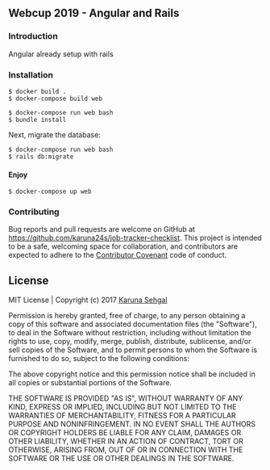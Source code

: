 ## Webcup 2019 - Angular and Rails

### Introduction

Angular already setup with rails 

### Installation

```
$ docker build .
$ docker-compose build web
```

```
$ docker-compose run web bash
$ bundle install
```

Next, migrate the database:

```
$ docker-compose run web bash
$ rails db:migrate
```

#### Enjoy
```
$ docker-compose up web
```

### Contributing

Bug reports and pull requests are welcome on GitHub at https://github.com/karuna24s/job-tracker-checklist. This project is intended to be a safe, welcoming space for collaboration, and contributors are expected to adhere to the [Contributor Covenant](contributor-covenant.org) code of conduct.

## License

MIT License | Copyright (c) 2017 [Karuna Sehgal](http://karunasehgal.com)

Permission is hereby granted, free of charge, to any person obtaining a copy
of this software and associated documentation files (the "Software"), to deal
in the Software without restriction, including without limitation the rights
to use, copy, modify, merge, publish, distribute, sublicense, and/or sell
copies of the Software, and to permit persons to whom the Software is
furnished to do so, subject to the following conditions:

The above copyright notice and this permission notice shall be included in all
copies or substantial portions of the Software.

THE SOFTWARE IS PROVIDED "AS IS", WITHOUT WARRANTY OF ANY KIND, EXPRESS OR
IMPLIED, INCLUDING BUT NOT LIMITED TO THE WARRANTIES OF MERCHANTABILITY,
FITNESS FOR A PARTICULAR PURPOSE AND NONINFRINGEMENT. IN NO EVENT SHALL THE
AUTHORS OR COPYRIGHT HOLDERS BE LIABLE FOR ANY CLAIM, DAMAGES OR OTHER
LIABILITY, WHETHER IN AN ACTION OF CONTRACT, TORT OR OTHERWISE, ARISING FROM,
OUT OF OR IN CONNECTION WITH THE SOFTWARE OR THE USE OR OTHER DEALINGS IN THE
SOFTWARE.
